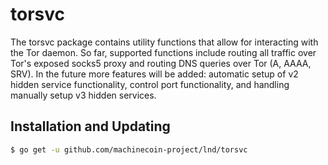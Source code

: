 torsvc
==========

The torsvc package contains utility functions that allow for interacting
with the Tor daemon. So far, supported functions include routing all traffic
over Tor's exposed socks5 proxy and routing DNS queries over Tor (A, AAAA, SRV).
In the future more features will be added: automatic setup of v2 hidden service
functionality, control port functionality, and handling manually setup v3 hidden
services.

## Installation and Updating

```bash
$ go get -u github.com/machinecoin-project/lnd/torsvc
```
